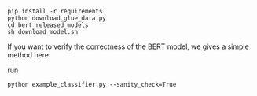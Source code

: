 ```
pip install -r requirements
python download_glue_data.py
cd bert_released_models
sh download_model.sh
```
If you want to verify the correctness of the BERT model, we gives a simple method here:

run
```
python example_classifier.py --sanity_check=True
```

